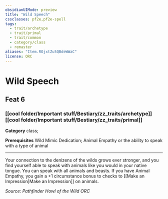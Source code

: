 ```yaml
---
obsidianUIMode: preview
title: "Wild Speech"
cssclasses: pf2e,pf2e-spell
tags:
  - trait/archetype
  - trait/primal
  - trait/common
  - category/class
  - remaster
aliases: "Item.ROjxtZu5QBdeWWaC"
license: ORC
---
```

# Wild Speech
## Feat 6
### [[cool folder/Important stuff/Bestiary/zz_traits/archetype]][[cool folder/Important stuff/Bestiary/zz_traits/primal]]

**Category** class; 



**Prerequisites** Wild Mimic Dedication; Animal Empathy or the ability to speak with a type of animal
* * *
Your connection to the denizens of the wilds grows ever stronger, and you find yourself able to speak with animals like you would in your native tongue. You can speak with all animals and beasts. If you have Animal Empathy, you gain a +1 circumstance bonus to checks to [[Make an Impression|Make an Impression]] on animals.

*Source: Pathfinder Howl of the Wild*
*ORC*